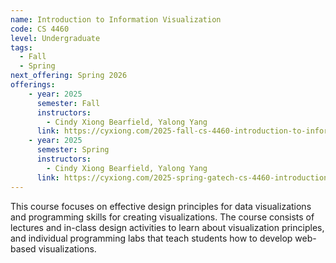 ```yaml
---
name: Introduction to Information Visualization
code: CS 4460
level: Undergraduate
tags:
  - Fall
  - Spring
next_offering: Spring 2026
offerings:
    - year: 2025
      semester: Fall
      instructors: 
        - Cindy Xiong Bearfield, Yalong Yang
      link: https://cyxiong.com/2025-fall-cs-4460-introduction-to-information-visualization-gatech/
    - year: 2025
      semester: Spring
      instructors: 
        - Cindy Xiong Bearfield, Yalong Yang
      link: https://cyxiong.com/2025-spring-gatech-cs-4460-introduction-to-information-visualization/
---
```


This course focuses on effective design principles for data visualizations and programming skills for creating visualizations. The course consists of lectures and in-class design activities to learn about visualization principles, and individual programming labs that teach students how to develop web-based visualizations.
